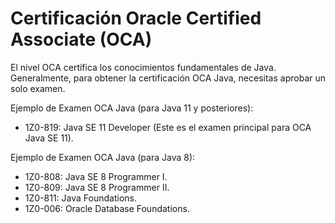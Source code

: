 <h1>Certificación Oracle Certified Associate (OCA)</h1>

<p align="left">El nivel OCA certifica los conocimientos fundamentales de Java. Generalmente, para obtener la certificación OCA Java, necesitas aprobar un solo examen.

Ejemplo de Examen OCA Java (para Java 11 y posteriores):

* 1Z0-819: Java SE 11 Developer (Este es el examen principal para OCA Java SE 11).

Ejemplo de Examen OCA Java (para Java 8):

* 1Z0-808: Java SE 8 Programmer I.
* 1Z0-809: Java SE 8 Programmer II.
* 1Z0-811: Java Foundations.
* 1Z0-006: Oracle Database Foundations. </p>